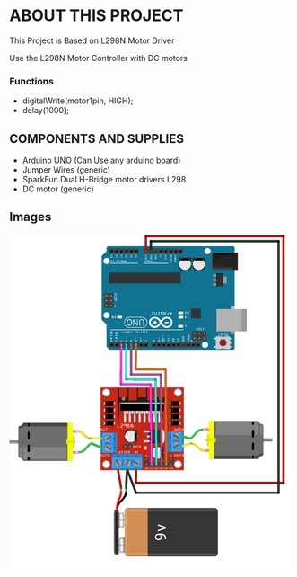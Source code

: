 # ABOUT THIS PROJECT

This Project is Based on L298N Motor Driver

Use the L298N Motor Controller with DC motors

### Functions

- digitalWrite(motor1pin, HIGH);
- delay(1000);

## COMPONENTS AND SUPPLIES

- Arduino UNO (Can Use any arduino board)
- Jumper Wires (generic)
- SparkFun Dual H-Bridge motor drivers L298
- DC motor (generic)

## Images

<img width="500px" src="https://github.com/sasankaweera123/Arduino-Learning/blob/main/Session_11/IMG/img.png">
